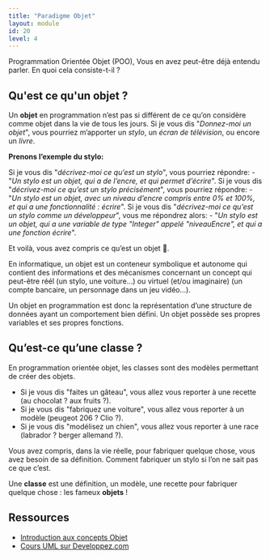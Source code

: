 ```yaml
---
title: "Paradigme Objet"
layout: module
id: 20
level: 4
---
```


Programmation Orientée Objet (POO), Vous en avez peut-être déjà entendu parler. En quoi cela consiste-t-il ?

## Qu'est ce qu'un objet ?

Un **objet** en programmation n’est pas si différent de ce qu’on considère comme objet dans la vie de tous les jours. Si je vous dis "*Donnez-moi un objet*", vous pourriez m’apporter un *stylo*, un *écran de télévision*, ou encore un *livre*.

**Prenons l’exemple du stylo:**

Si je vous dis "*décrivez-moi ce qu’est un stylo*", vous pourriez répondre:
    - "*Un stylo est un objet, qui a de l’encre, et qui permet d’écrire*".
Si je vous dis "*décrivez-moi ce qu’est un stylo précisément*", vous pourriez répondre:
    - "*Un stylo est un objet, avec un niveau d’encre compris entre 0% et 100%, et qui a une fonctionnalité : écrire*".
Si je vous dis "*décrivez-moi ce qu’est un stylo comme un développeur*", vous me répondrez alors: 
    - "*Un stylo est un objet, qui a une variable de type "Integer" appelé "niveauEncre", et qui a une fonction écrire*".

Et voilà, vous avez compris ce qu’est un objet 🙂.

En informatique, un objet est un conteneur symbolique et autonome qui contient des informations et des mécanismes concernant un concept qui peut-être réél (un stylo, une voiture...) ou virtuel (et/ou imaginaire) (un compte bancaire, un personnage dans un jeu vidéo...).

Un objet en programmation est donc la représentation d’une structure de données ayant un comportement bien défini. Un objet possède ses propres variables et ses propres fonctions.

## Qu’est-ce qu’une classe ?

En programmation orientée objet, les classes sont des modèles permettant de créer des objets.

- Si je vous dis "faites un gâteau", vous allez vous reporter à une recette (au chocolat ? aux fruits ?).
- Si je vous dis "fabriquez une voiture", vous allez vous reporter à un modèle (peugeot 206 ? Clio ?).
- Si je vous dis "modélisez un chien", vous allez vous reporter à une race (labrador ? berger allemand ?).

Vous avez compris, dans la vie réelle, pour fabriquer quelque chose, vous avez besoin de sa définition. Comment fabriquer un stylo si l’on ne sait pas ce que c’est.

Une **classe** est une définition, un modèle, une recette pour fabriquer quelque chose : les fameux **objets** !


## Ressources 

- [Introduction aux concepts Objet](https://devoldere.net/ressources/objet/1.Cours%20Concepts_objet.pdf)
- [Cours UML sur Developpez.com](https://laurent-audibert.developpez.com/Cours-UML/?page=diagramme-classes)
